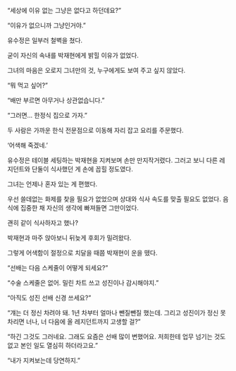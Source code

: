 “세상에 이유 없는 그냥은 없다고 하던데요?”

“이유가 없으니까 그냥인거야.”

유수정은 일부러 철벽을 쳤다.

굳이 자신의 속내를 박재현에게 밝힐 이유가 없었다.

그녀의 마음은 오로지 그녀만의 것, 누구에게도 보여 주고 싶지 않았다.

“뭐 먹고 싶어?”

“배만 부르면 아무거나 상관없습니다.”

“그러면… 한정식 집으로 가자.”

두 사람은 가까운 한식 전문점으로 이동해 자리 잡고 요리를 주문했다.

‘어색해 죽겠네.’

유수정은 테이블 세팅하는 박재현을 지켜보며 손만 만지작거렸다. 그러고 보니 다른 레지던트와 단둘이 식사했던 게 손에 꼽힐 정도였다.

그녀는 언제나 혼자 있는 게 편했다.

우선 쓸데없는 화제를 찾을 필요가 없었으며 상대와 식사 속도를 맞출 필요도 없었다. 음식에 집중한 채 자신의 생각에 빠져들면 그만이었다.

괜히 같이 식사하자고 했나?

박재현과 마주 앉아보니 뒤늦게 후회가 밀려왔다.

그렇게 어색함이 절정으로 치달을 때쯤 박재현이 운을 뗐다.

“선배는 다음 스케줄이 어떻게 되세요?”

“수술 스케줄은 없어. 밀린 차트 쓰고 성진이나 감시해야지.”

“아직도 성진 선배 신경 쓰세요?”

“걔는 더 정신 차려야 돼. 1년 차부터 얼마나 뺀질뺀질 했는데. 그리고 성진이가 정신 못 차리면 너나, 너 다음에 올 레지던트까지 고생할 걸?”

“하긴 그것도 그러네요. 그래도 요즘은 선배 많이 변했어요. 저희한테 업무 넘기는 것도 없고 본인 일도 열심히 하더라고요.”

“내가 지켜보는데 당연하지.”